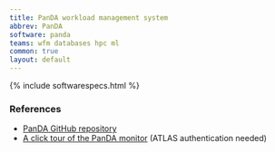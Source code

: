 ```yaml
---
title: PanDA workload management system
abbrev: PanDA
software: panda
teams: wfm databases hpc ml
common: true
layout: default
---
```


{% include softwarespecs.html %}

### References

- [PanDA GitHub repository](https://github.com/PanDAWMS)
- [A click tour of the PanDA monitor](https://docs.google.com/presentation/d/1Sq3OpYPx2g4yk5ia71JvYE4jl3EQRx6Bqykc8XgE778/edit?usp=sharing) (ATLAS authentication needed)
